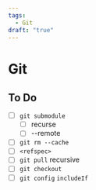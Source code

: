 ```yaml
---
tags:
  - Git
draft: "true"
---
```

# Git

## To Do

- [ ] `git submodule`
    - [ ] recurse
    - [ ] --remote
- [ ] `git rm --cache`
- [ ] `<refspec>`
- [ ] `git pull` recursive
- [ ] `git checkout`
- [ ] `git config` `includeIf`

